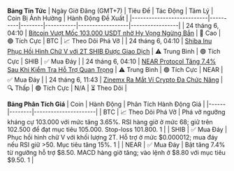 **Bảng Tin Tức**
| Ngày Giờ Đăng (GMT+7) | Tiêu Đề | Tác Động | Tâm Lý | Coin Bị Ảnh Hưởng | Hành Động Đề Xuất |
|---------------------------|----------|--------|-----------|------------------|-----------------|
| 24 tháng 6, 04:10 | [Bitcoin Vượt Mốc 103.000 USDT nhờ Hy Vọng Ngừng Bắn](https://economictimes.com/crypto-news-today-live-24-jun-2025/liveblog/122032134.cms) | 🚨 Cao | 🟢 Tích Cực | BTC | 📈 Theo Dõi Phá Vỡ |
| 24 tháng 6, 04:10 | [Shiba Inu Phục Hồi Hình Chữ V với 2T SHIB Được Giao Dịch](https://economictimes.com/crypto-news-today-live-24-jun-2025/liveblog/122032134.cms) | ⚠️ Trung Bình | 🟢 Tích Cực | SHIB | ✅ Mua Đáy |
| 24 tháng 6, 04:10 | [NEAR Protocol Tăng 7.4% Sau Khi Kiểm Tra Hỗ Trợ Quan Trọng](https://economictimes.com/crypto-news-today-live-24-jun-2025/liveblog/122032134.cms) | ⚠️ Trung Bình | 🟢 Tích Cực | NEAR | ✅ Mua Đáy |
| 24 tháng 6, 11:43 | [Zinemx Ra Mắt Ví Crypto Đa Chức Năng](https://www.globenewswire.com/news-release/2025/06/24/3103928/0/en/Zinemx-Exchange-Launches-Multi-Functional-Crypto-Wallet-to-Enhance-Asset-Management.html) | 🔍 Thấp | 🟢 Tích Cực | N/A | ⏳ Theo Dõi |

**Bảng Phân Tích Giá**
| Coin | Hành Động | Phân Tích Hành Động Giá |
|------|--------|----------------------|
| BTC | 📈 Theo Dõi Phá Vỡ | Phá vỡ ngưỡng kháng cự 103.000 với mức tăng 3.65%. RSI hàng giờ ở mức 68; giữ trên 102.500 để đạt mục tiêu 105.000. Stop-loss 101.800. 1 |
| SHIB | ✅ Mua Đáy | Phục hồi hình chữ V với khối lượng 2T. Hỗ trợ ở mức $0.000012; mua đáy nếu RSI giữ >50. Mục tiêu tăng 15%. 1 |
| NEAR | ✅ Mua Đáy | Bật tăng 7.4% từ ngưỡng hỗ trợ $8.50. MACD hàng giờ tăng; vào lệnh ở $8.80 với mục tiêu $9.50. 1 |